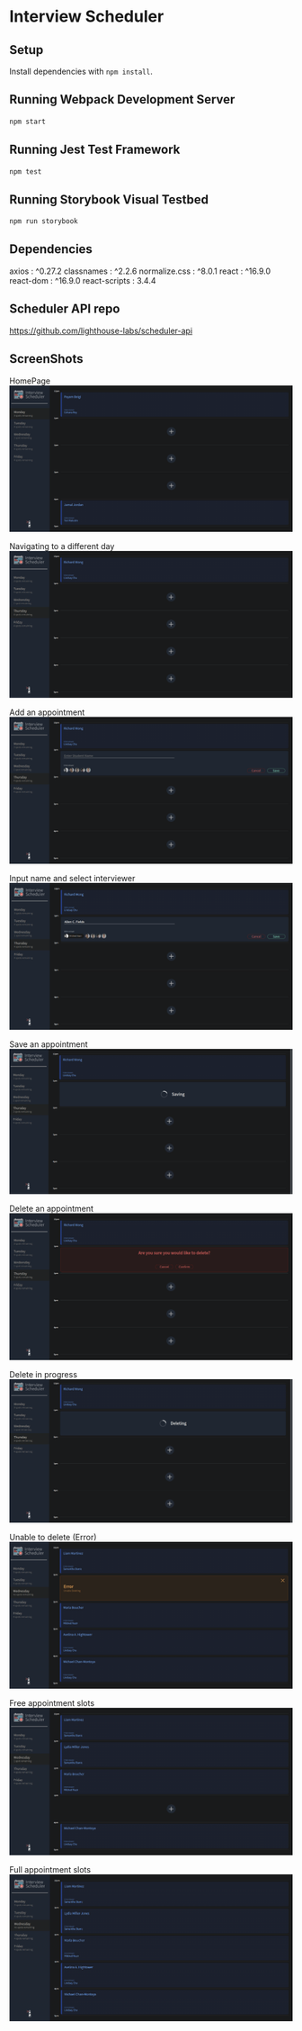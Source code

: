 # Interview Scheduler

## Setup

Install dependencies with `npm install`.

## Running Webpack Development Server

```sh
npm start
```

## Running Jest Test Framework

```sh
npm test
```

## Running Storybook Visual Testbed

```sh
npm run storybook
```

## Dependencies
  axios : ^0.27.2
  classnames : ^2.2.6
  normalize.css : ^8.0.1
  react : ^16.9.0
  react-dom : ^16.9.0
  react-scripts : 3.4.4

  ## Scheduler API repo

  https://github.com/lighthouse-labs/scheduler-api

## ScreenShots

HomePage
!["Home Page"](https://github.com/Payameno/scheduler/blob/master/docs/1-Home-page.png?raw=true)

Navigating to a different day
!["Navigating to a different day"](https://github.com/Payameno/scheduler/blob/master/docs/2-Change-day.png?raw=true)

Add an appointment
!["Add an appointment"](https://github.com/Payameno/scheduler/blob/master/docs/3-Add-appointment.png?raw=true)

Input name and select interviewer
!["Input name and select interviewer"](https://github.com/Payameno/scheduler/blob/master/docs/4-Add-name-interviewer.png?raw=true)

Save an appointment
!["Save an appointment"](https://github.com/Payameno/scheduler/blob/master/docs/5-save.png?raw=true)

Delete an appointment
!["Delete an appointment"](https://github.com/Payameno/scheduler/blob/master/docs/6-Delete-an-interview.png?raw=true)

Delete in progress
!["Deleting"](https://github.com/Payameno/scheduler/blob/master/docs/7-deleting.png?raw=true)

Unable to delete (Error)
!["Unable to delete (Error)"](https://github.com/Payameno/scheduler/blob/master/docs/8-Error-deleting.png?raw=true)

Free appointment slots
!["One appointment spot remaining"](https://github.com/Payameno/scheduler/blob/master/docs/9-onespot-remaining.png?raw=true)

Full appointment slots
!["No appointment spots remaining"](https://github.com/Payameno/scheduler/blob/master/docs/10-nospots-remaining.png?raw=true)
